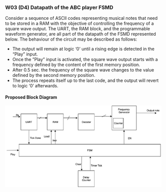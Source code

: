 ### W03 (D4) Datapath of the ABC player FSMD

Consider a sequence of ASCII codes representing musical notes that need to be stored in a RAM with the objective of controlling the frequency of a square wave output. The UART, the RAM block, and the programmable waveform generator, are all part of the datapath of the FSMD represented below. The behaviour of the circuit may be described as follows:

* The output will remain at logic ‘0’ until a rising edge is detected in the “Play” input.
* Once the ”Play” input is activated, the square wave output starts with a frequency defined by the content of the first memory position.
* After 0.5 sec. the frequency of the square wave changes to the value defined by the second memory position.
* The process repeats itself up to the last code, and the output will revert to logic ‘0’ afterwards.
 
 
 #### Proposed Block Diagram

<img src="diagram/D4_block_diagram.png" alt="drawing" width="600">

